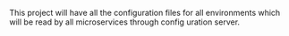 This project will have all the configuration files for all environments which will be read by all microservices through config uration server.